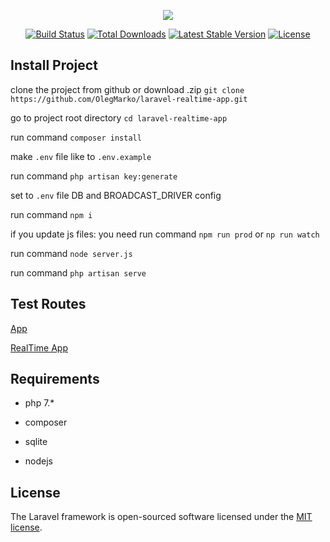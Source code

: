 <p align="center"><img src="https://laravel.com/assets/img/components/logo-laravel.svg"></p>

<p align="center">
<a href="https://travis-ci.org/laravel/framework"><img src="https://travis-ci.org/laravel/framework.svg" alt="Build Status"></a>
<a href="https://packagist.org/packages/laravel/framework"><img src="https://poser.pugx.org/laravel/framework/d/total.svg" alt="Total Downloads"></a>
<a href="https://packagist.org/packages/laravel/framework"><img src="https://poser.pugx.org/laravel/framework/v/stable.svg" alt="Latest Stable Version"></a>
<a href="https://packagist.org/packages/laravel/framework"><img src="https://poser.pugx.org/laravel/framework/license.svg" alt="License"></a>
</p>

## Install Project

clone the project from github or download .zip `git clone https://github.com/OlegMarko/laravel-realtime-app.git`

go to project root directory `cd laravel-realtime-app`

run command `composer install`

make `.env` file like to `.env.example`

run command `php artisan key:generate`

set to `.env` file DB and BROADCAST_DRIVER config

run command `npm i`

if you update js files: 
you need run command `npm run prod` or `np run watch`

run command `node server.js`

run command `php artisan serve`

## Test Routes

[App](http://127.0.0.1:8000)

[RealTime App](http://127.0.0.1:8000/start)

## Requirements

- php 7.*

- composer

- sqlite

- nodejs

## License

The Laravel framework is open-sourced software licensed under the [MIT license](https://opensource.org/licenses/MIT).
